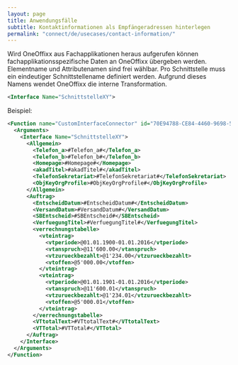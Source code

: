 ```yaml
---
layout: page
title: Anwendungsfälle
subtitle: Kontaktinformationen als Empfängeradressen hinterlegen
permalink: "connect/de/usecases/contact-information/"
---
```


Wird OneOffixx aus Fachapplikationen heraus aufgerufen können fachapplikationsspezifische Daten an OneOffixx übergeben werden. Elementname und Attributenamen sind frei wählbar. Pro Schnittstelle muss ein eindeutiger Schnittstellename definiert werden. Aufgrund dieses Namens wendet OneOffixx die interne Transformation.  

```xml
<Interface Name="SchnittstelleXY">
```

Beispiel:
```xml
<Function name="CustomInterfaceConnector" id="70E94788-CE84-4460-9698-5663878A295B">
  <Arguments>
    <Interface Name="SchnittstelleXY">
      <Allgemein>
        <Telefon_a>#Telefon_a#</Telefon_a>
        <Telefon_b>#Telefon_b#</Telefon_b>
        <Homepage>#Homepage#</Homepage>
        <akadTitel>#akadTitel#</akadTitel>
        <TelefonSekretariat>#TelefonSekretariat#</TelefonSekretariat>
        <ObjKeyOrgProfile>#ObjKeyOrgProfile#</ObjKeyOrgProfile>
      </Allgemein>
      <Auftrag>
        <EntscheidDatum>#EntscheidDatum#</EntscheidDatum>
        <VersandDatum>#VersandDatum#</VersandDatum>
        <SBEntscheid>#SBEntscheid#</SBEntscheid>
        <VerfuegungTitel>#VerfuegungTitel#</VerfuegungTitel>
        <verrechnungstabelle>
          <vteintrag>
            <vtperiode>@01.01.1900-01.01.2016</vtperiode>
            <vtanspruch>@11'600.00</vtanspruch>
            <vtzurueckbezahlt>@1'234.00</vtzurueckbezahlt>
            <vtoffen>@5'000.00</vtoffen>
          </vteintrag>
          <vteintrag>
            <vtperiode>@01.01.1901-01.01.2016</vtperiode>
            <vtanspruch>@11'600.01</vtanspruch>
            <vtzurueckbezahlt>@1'234.01</vtzurueckbezahlt>
            <vtoffen>@5'000.01</vtoffen>
          </vteintrag>
        </verrechnungstabelle>
        <VTtotalText>#VTtotalText#</VTtotalText>
        <VTTotal>#VTTotal#</VTTotal>
      </Auftrag>
    </Interface>
  </Arguments>
</Function>
```
